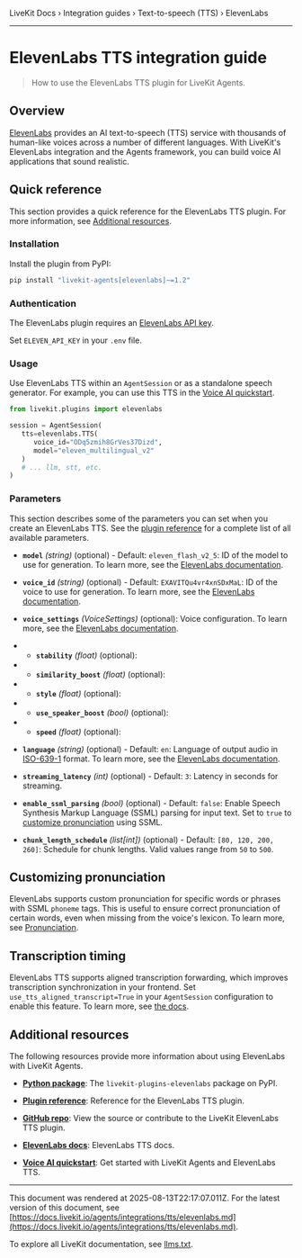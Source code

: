 LiveKit Docs › Integration guides › Text-to-speech (TTS) › ElevenLabs

---

# ElevenLabs TTS integration guide

> How to use the ElevenLabs TTS plugin for LiveKit Agents.

## Overview

[ElevenLabs](https://elevenlabs.io/) provides an AI text-to-speech (TTS) service with thousands of human-like voices across a number of different languages. With LiveKit's ElevenLabs integration and the Agents framework, you can build voice AI applications that sound realistic.

## Quick reference

This section provides a quick reference for the ElevenLabs TTS plugin. For more information, see [Additional resources](#additional-resources).

### Installation

Install the plugin from PyPI:

```bash
pip install "livekit-agents[elevenlabs]~=1.2"

```

### Authentication

The ElevenLabs plugin requires an [ElevenLabs API key](https://elevenlabs.io/app/settings/api-keys).

Set `ELEVEN_API_KEY` in your `.env` file.

### Usage

Use ElevenLabs TTS within an `AgentSession` or as a standalone speech generator. For example, you can use this TTS in the [Voice AI quickstart](https://docs.livekit.io/agents/start/voice-ai.md).

```python
from livekit.plugins import elevenlabs

session = AgentSession(
   tts=elevenlabs.TTS(
      voice_id="ODq5zmih8GrVes37Dizd",
      model="eleven_multilingual_v2"
   )
   # ... llm, stt, etc.
)

```

### Parameters

This section describes some of the parameters you can set when you create an ElevenLabs TTS. See the [plugin reference](https://docs.livekit.io/reference/python/v1/livekit/plugins/elevenlabs/index.html.md#livekit.plugins.elevenlabs.TTS) for a complete list of all available parameters.

- **`model`** _(string)_ (optional) - Default: `eleven_flash_v2_5`: ID of the model to use for generation. To learn more, see the [ElevenLabs documentation](https://elevenlabs.io/docs/api-reference/text-to-speech/convert#/docs/api-reference/text-to-speech/convert#request.body.model_id).

- **`voice_id`** _(string)_ (optional) - Default: `EXAVITQu4vr4xnSDxMaL`: ID of the voice to use for generation. To learn more, see the [ElevenLabs documentation](https://elevenlabs.io/docs/api-reference/text-to-speech/convert).

- **`voice_settings`** _(VoiceSettings)_ (optional): Voice configuration. To learn more, see the [ElevenLabs documentation](https://elevenlabs.io/docs/api-reference/text-to-speech/convert#request.body.voice_settings).

- - **`stability`** _(float)_ (optional):
- - **`similarity_boost`** _(float)_ (optional):
- - **`style`** _(float)_ (optional):
- - **`use_speaker_boost`** _(bool)_ (optional):
- - **`speed`** _(float)_ (optional):

- **`language`** _(string)_ (optional) - Default: `en`: Language of output audio in [ISO-639-1](https://en.wikipedia.org/wiki/List_of_ISO_639_language_codes) format. To learn more, see the [ElevenLabs documentation](https://elevenlabs.io/docs/api-reference/text-to-speech/convert#request.body.language_code).

- **`streaming_latency`** _(int)_ (optional) - Default: `3`: Latency in seconds for streaming.

- **`enable_ssml_parsing`** _(bool)_ (optional) - Default: `false`: Enable Speech Synthesis Markup Language (SSML) parsing for input text. Set to `true` to [customize pronunciation](#customizing-pronunciation) using SSML.

- **`chunk_length_schedule`** _(list[int])_ (optional) - Default: `[80, 120, 200, 260]`: Schedule for chunk lengths. Valid values range from `50` to `500`.

## Customizing pronunciation

ElevenLabs supports custom pronunciation for specific words or phrases with SSML `phoneme` tags. This is useful to ensure correct pronunciation of certain words, even when missing from the voice's lexicon. To learn more, see [Pronunciation](https://elevenlabs.io/docs/best-practices/prompting#pronunciation).

## Transcription timing

ElevenLabs TTS supports aligned transcription forwarding, which improves transcription synchronization in your frontend. Set `use_tts_aligned_transcript=True` in your `AgentSession` configuration to enable this feature. To learn more, see [the docs](https://docs.livekit.io/agents/build/text.md#tts-aligned-transcriptions).

## Additional resources

The following resources provide more information about using ElevenLabs with LiveKit Agents.

- **[Python package](https://pypi.org/project/livekit-plugins-elevenlabs/)**: The `livekit-plugins-elevenlabs` package on PyPI.

- **[Plugin reference](https://docs.livekit.io/reference/python/v1/livekit/plugins/elevenlabs/index.html.md#livekit.plugins.elevenlabs.TTS)**: Reference for the ElevenLabs TTS plugin.

- **[GitHub repo](https://github.com/livekit/agents/tree/main/livekit-plugins/livekit-plugins-elevenlabs)**: View the source or contribute to the LiveKit ElevenLabs TTS plugin.

- **[ElevenLabs docs](https://elevenlabs.io/docs)**: ElevenLabs TTS docs.

- **[Voice AI quickstart](https://docs.livekit.io/agents/start/voice-ai.md)**: Get started with LiveKit Agents and ElevenLabs TTS.

---

This document was rendered at 2025-08-13T22:17:07.011Z.
For the latest version of this document, see [https://docs.livekit.io/agents/integrations/tts/elevenlabs.md](https://docs.livekit.io/agents/integrations/tts/elevenlabs.md).

To explore all LiveKit documentation, see [llms.txt](https://docs.livekit.io/llms.txt).